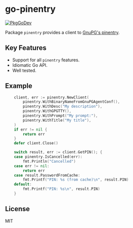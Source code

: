 # go-pinentry

[![PkgGoDev](https://pkg.go.dev/badge/github.com/twpayne/go-pinentry/v4)](https://pkg.go.dev/github.com/twpayne/go-pinentry/v4)

Package `pinentry` provides a client to [GnuPG's
pinentry](https://www.gnupg.org/related_software/pinentry/index.html).

## Key Features

* Support for all `pinentry` features.
* Idiomatic Go API.
* Well tested.

## Example

```go
	client, err := pinentry.NewClient(
		pinentry.WithBinaryNameFromGnuPGAgentConf(),
		pinentry.WithDesc("My description"),
		pinentry.WithGPGTTY(),
		pinentry.WithPrompt("My prompt:"),
		pinentry.WithTitle("My title"),
	)
	if err != nil {
		return err
	}
	defer client.Close()

	switch result, err := client.GetPIN(); {
	case pinentry.IsCancelled(err):
		fmt.Println("Cancelled")
	case err != nil:
		return err
	case result.PasswordFromCache:
		fmt.Printf("PIN: %s (from cache)\n", result.PIN)
	default:
		fmt.Printf("PIN: %s\n", result.PIN)
	}
```

## License

MIT

